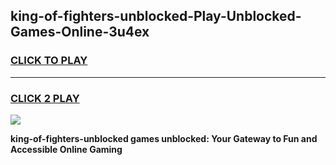 
## king-of-fighters-unblocked-Play-Unblocked-Games-Online-3u4ex
<h3>
<a href="https://premium76.site?title=king-of-fighters-unblocked&ref=25A">CLICK TO PLAY</a></h3>
<hr>

<h3>
<a href="https://premium76.site?title=king-of-fighters-unblocked&ref=25A">CLICK 2 PLAY</a>
  
</h3>

<a href="https://premium76.site?title=king-of-fighters-unblocked&ref=25A"><img src="https://clearcache.store/games.png"></a>


**king-of-fighters-unblocked games unblocked: Your Gateway to Fun and Accessible Online Gaming**

